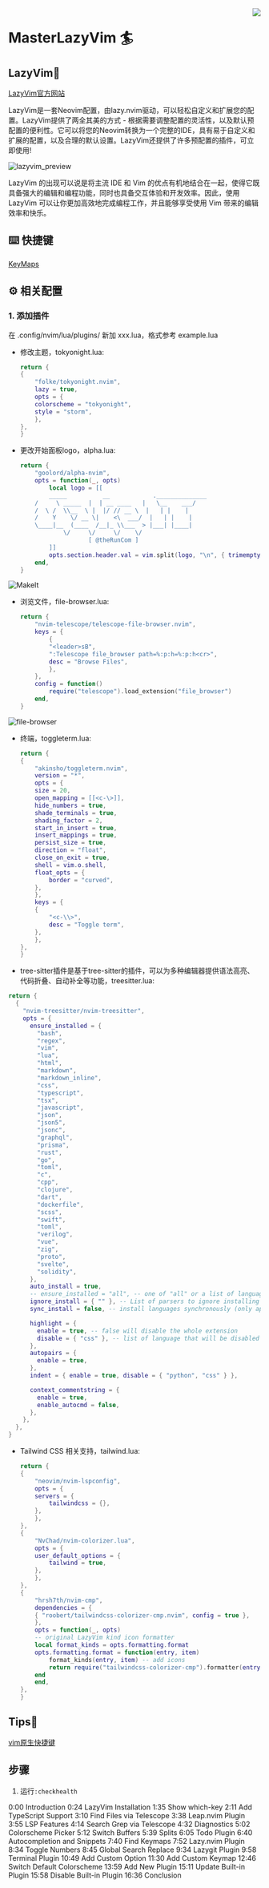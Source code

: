 <img src="./pics/icon.png" align="right" />

# MasterLazyVim 🏄

## LazyVim🤔

[LazyVim官方网站](https://www.lazyvim.org/)

LazyVim是一套Neovim配置，由lazy.nvim驱动，可以轻松自定义和扩展您的配置。LazyVim提供了两全其美的方式 - 根据需要调整配置的灵活性，以及默认预配置的便利性。它可以将您的Neovim转换为一个完整的IDE，具有易于自定义和扩展的配置，以及合理的默认设置。LazyVim还提供了许多预配置的插件，可立即使用!

<img src="./pics/lazyvim.png" alt="lazyvim_preview" />

LazyVim 的出现可以说是将主流 IDE 和 Vim 的优点有机地结合在一起，使得它既具备强大的编辑和编程功能，同时也具备交互体验和开发效率。因此，使用 LazyVim 可以让你更加高效地完成编程工作，并且能够享受使用 Vim 带来的编辑效率和快乐。

## ⌨️ 快捷键

[KeyMaps](https://www.lazyvim.org/keymaps)

## ⚙️ 相关配置

### 1. 添加插件

在 .config/nvim/lua/plugins/ 新加 xxx.lua，格式参考 example.lua

- 修改主题，tokyonight.lua:

    ```lua
    return {
    {
        "folke/tokyonight.nvim",
        lazy = true,
        opts = {
        colorscheme = "tokyonight",
        style = "storm",
        },
    },
    } 
    ```

- 更改开始面板logo，alpha.lua:

    ```lua
    return {
        "goolord/alpha-nvim",
        opts = function(_, opts)
            local logo = [[
            _____          __            .______________
        /     \ _____  |  | __ ____   |   \__    ___/
        /  \ /  \\__  \ |  |/ // __ \  |   | |    |   
        /    Y    \/ __ \|    <\  ___/  |   | |    |   
        \____|__  (____  /__|_ \\___  > |___| |____|   
                \/     \/     \/    \/                 
                       [ @theRunCom ]
            ]]
            opts.section.header.val = vim.split(logo, "\n", { trimempty = true })
        end,
    }
    ```

<img src="./pics/MakeIt.jpg" alt="MakeIt" />

- 浏览文件，file-browser.lua:

    ```lua
    return {
        "nvim-telescope/telescope-file-browser.nvim",
        keys = {
            {
            "<leader>sB",
            ":Telescope file_browser path=%:p:h=%:p:h<cr>",
            desc = "Browse Files",
            },
        },
        config = function()
            require("telescope").load_extension("file_browser")
        end,
    }
    ```

<img src="./pics/file-browser.jpg" alt="file-browser" />

- 终端，toggleterm.lua:

    ```lua
    return {
    {
        "akinsho/toggleterm.nvim",
        version = "*",
        opts = {
        size = 20,
        open_mapping = [[<c-\>]],
        hide_numbers = true,
        shade_terminals = true,
        shading_factor = 2,
        start_in_insert = true,
        insert_mappings = true,
        persist_size = true,
        direction = "float",
        close_on_exit = true,
        shell = vim.o.shell,
        float_opts = {
            border = "curved",
        },
        },
        keys = {
        {
            "<c-\\>",
            desc = "Toggle term",
        },
        },
    },
    }
    ```

- tree-sitter插件是基于tree-sitter的插件，可以为多种编辑器提供语法高亮、代码折叠、自动补全等功能，treesitter.lua:

```lua
return {
  {
    "nvim-treesitter/nvim-treesitter",
    opts = {
      ensure_installed = {
        "bash",
        "regex",
        "vim",
        "lua",
        "html",
        "markdown",
        "markdown_inline",
        "css",
        "typescript",
        "tsx",
        "javascript",
        "json",
        "json5",
        "jsonc",
        "graphql",
        "prisma",
        "rust",
        "go",
        "toml",
        "c",
        "cpp",
        "clojure",
        "dart",
        "dockerfile",
        "scss",
        "swift",
        "toml",
        "verilog",
        "vue",
        "zig",
        "proto",
        "svelte",
        "solidity",
      },
      auto_install = true,
      -- ensure_installed = "all", -- one of "all" or a list of languages
      ignore_install = { "" }, -- List of parsers to ignore installing
      sync_install = false, -- install languages synchronously (only applied to `ensure_installed`)

      highlight = {
        enable = true, -- false will disable the whole extension
        disable = { "css" }, -- list of language that will be disabled
      },
      autopairs = {
        enable = true,
      },
      indent = { enable = true, disable = { "python", "css" } },

      context_commentstring = {
        enable = true,
        enable_autocmd = false,
      },
    },
  },
}

```

- Tailwind CSS 相关支持，tailwind.lua:

    ```lua
    return {
    {
        "neovim/nvim-lspconfig",
        opts = {
        servers = {
            tailwindcss = {},
        },
        },
    },
    {
        "NvChad/nvim-colorizer.lua",
        opts = {
        user_default_options = {
            tailwind = true,
        },
        },
    },
    {
        "hrsh7th/nvim-cmp",
        dependencies = {
        { "roobert/tailwindcss-colorizer-cmp.nvim", config = true },
        },
        opts = function(_, opts)
        -- original LazyVim kind icon formatter
        local format_kinds = opts.formatting.format
        opts.formatting.format = function(entry, item)
            format_kinds(entry, item) -- add icons
            return require("tailwindcss-colorizer-cmp").formatter(entry, item)
        end
        end,
    },
    }
    ```

## Tips🔐

[vim原生快捷键](https://devhints.io/vim)

## 步骤

1. 运行`:checkhealth`

 

0:00 Introduction
0:24 LazyVim Installation
1:35 Show which-key
2:11 Add TypeScript Support 
3:10 Find Files via Telescope
3:38 Leap.nvim Plugin
3:55 LSP Features
4:14 Search Grep via Telescope
4:32 Diagnostics
5:02 Colorscheme Picker
5:12 Switch Buffers
5:39 Splits
6:05 Todo Plugin
6:40 Autocompletion and Snippets
7:40 Find Keymaps
7:52 Lazy.nvim Plugin
8:34 Toggle Numbers
8:45 Global Search Replace
9:34 Lazygit Plugin
9:58 Terminal Plugin
10:49 Add Custom Option
11:30 Add Custom Keymap
12:46 Switch Default Colorscheme
13:59 Add New Plugin
15:11 Update Built-in Plugin
15:58 Disable Built-in Plugin
16:36 Conclusion